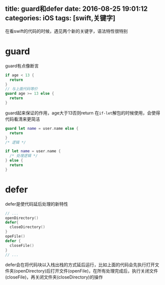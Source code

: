 title: guard和defer
date: 2016-08-25 19:01:12
categories: iOS
tags: [swift,关键字]
---
在看swift的代码的时候，遇见两个新的关键字，语法特性很特别
<!--more-->
# guard
guard有点像断言
```swift
if age < 13 {
  return
}
// 与上面代码等价
guard age >= 13 else {
  return
}
```
guard起来保证的作用，age大于13否则return
在`if-let`解包的时候使用，会使得代码看清来更简洁
```swift
guard let name = user.name else {
  return
}
/* 逻辑 */

if let name = user.name {
  /* 处理逻辑 */
} else {
  return
}
```

# defer
defer是使代码延后处理的新特性
```swift
// ...
openDirectory()
defer{
  closeDirectory()
}
opeFile()
defer {
  closeFile()
}
// ...
```
defer会在将代码块以入栈出栈的方式延后运行，比如上面的代码会先执行打开文件夹(openDirectory)后打开文件(openFile)，在所有处理完成后，执行关闭文件(closeFile)，再关闭文件夹(closeDirectory)的操作
